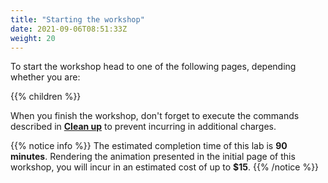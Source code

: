 ```yaml
---
title: "Starting the workshop"
date: 2021-09-06T08:51:33Z
weight: 20
---
```


To start the workshop head to one of the following pages, depending whether you are:

{{% children %}}

When you finish the workshop, don't forget to execute the commands described in [**Clean up**](/rendering-with-batch/cleanup.html) to prevent incurring in additional charges.

{{% notice info %}}
The estimated completion time of this lab is **90 minutes**. Rendering the animation presented in the initial page of this workshop, you will incur in an estimated cost of up to **$15**.
{{% /notice %}}
